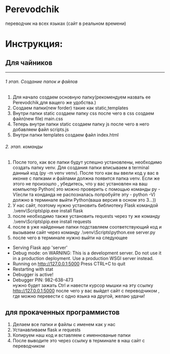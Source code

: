 # Perevodchik
переводчик на всех языках (сайт в реальном времени)
# Инструкция:
## Для чайников 
****************
###### 1 этап. Создание папок и файлов 
1. Для начало создаем основную папку(рекомендуем назвать ее Perevodchik,для ващего же удобства.)
2. Создаем папки(new forder) такие как static,templates
3. Внутри папки static создаем папку css после чего в css создаем файл(new file) main.css
4. Теперь внутри папки static создаем папку js после чего в него добавляем файл scripts.js
5. Внутри папки templates создаем файл index.html
 ###### 2. этап. команды 
1. После того, как все папки будут успешно установлены, необходимо создать папку venv. Для создания папки вписываем в terminal данный код (py -m venv venv). После того как вы ввели код у вас в иконке с папками и файлами должна появится папка venv. Если же этого не произошло , убедитесь, что у вас установлен на ваш компьютер Python( это можно проверить с помощью команды py -V(если та конданда не распозналась попробуйте эту - python -V) должно в терминале выйти Python(ваша версия в осном это 3...))
2. У нас сайт, поэтому нужно установить библиотеку Flask командой .\venv\Scripts\pip.exe install flask
3. после необходимо также установить requests через ту же команду .\venv\Scripts\pip.exe install requests
4. после в уже найденные папки подставляем соответствующий код и вызываем сайт через команду .\venv\Scripts\python.exe server.py
5. после чего в терминале нужно выйти на следующее
 * Serving Flask app 'server'
 * Debug mode: on
WARNING: This is a development server. Do not use it in a production deployment. Use a production WSGI server instead.
 * Running on http://127.0.0.1:5000
Press CTRL+C to quit
 * Restarting with stat
 * Debugger is active!
 * Debugger PIN: 982-638-473   
нужно будет зажать Ctrl и навести курсор мышки на эту ссылку http://127.0.0.1:5000 после чего у вас выйдет сайт с переводчиком , где можно перевести с одно языка на другой, желаю удачи!
## для прокаченных прoграммистов
1. Делаем все папки и файлы с именем как у нас
2. Устанавливаем flask и requests
3. Копируем наш код и вставляем с именнованые папки
4. После выводите это через ссылку в терминале в наш сайт с переводчиком
